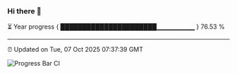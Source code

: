 ### Hi there 👋

⏳ Year progress { ██████████████████████▁▁▁▁▁▁▁▁ } 76.53 %

---

⏰ Updated on Tue, 07 Oct 2025 07:37:39 GMT

![Progress Bar CI](https://github.com/IshwaranRudhara/GIT-ACTION/workflows/Progress%20Bar%20CI/badge.svg)
